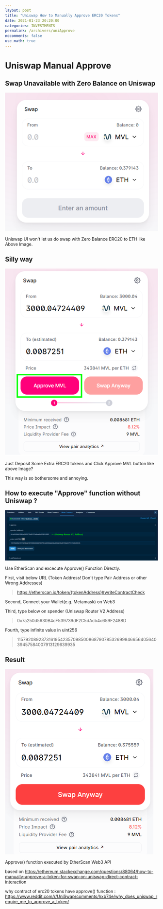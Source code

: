 ```yaml
---
layout: post
title: "Uniswap How to Manually Approve ERC20 Tokens"
date: 2021-01-23 20:20:00
categories: INVESTMENTS
permalink: /archivers/uniApprove
nocomments: false
use_math: true
---
```


# Uniswap Manual Approve

## Swap Unavailable with Zero Balance on Uniswap

![unavailable](/assets/posts/2021-01-23-uniApprove/approveNoAvailable.png)

Uniswap UI won't let us do swap with Zero Balance ERC20 to ETH like Above Image.

## Silly way

![approvebutton](/assets/posts/2021-01-23-uniApprove/approveActive.png)

Just Deposit Some Extra ERC20 tokens and Click Approve MVL button like above Image?

This way is so bothersome and annoying.

## How to execute "Approve" function without Uniswap ?

![etherscan](/assets/posts/2021-01-23-uniApprove/ehterscanApprove.png)

Use EtherScan and excecute Approve() Function Directly.

First, visit below URL (Token Address! Don't type Pair Address or other Wrong Addresses)

> https://etherscan.io/token/{tokenAddress}#writeContractCheck 

Second, Connect your Wallet(e.g. Metamask) on Web3

Third, type below on spender (Uniswap Router V2 Address)

> 0x7a250d5630B4cF539739dF2C5dAcb4c659F2488D

Fourth, type infinite value in uint256

> 115792089237316195423570985008687907853269984665640564039457584007913129639935

## Result

![done](/assets/posts/2021-01-23-uniApprove/approveDone.png)

Approve() function executed by EtherScan Web3 API

based on https://ethereum.stackexchange.com/questions/88064/how-to-manually-approve-a-token-for-swap-on-uniswap-direct-contract-interaction

why contract of erc20 tokens have approve() function : https://www.reddit.com/r/UniSwap/comments/hxb74e/why_does_uniswap_require_me_to_approve_a_token/